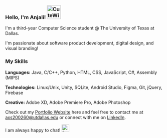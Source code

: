 ### Hello, I'm Anjali! <a href="https://emoji.gg/emoji/2614-cutewiggle"><img src="https://cdn3.emoji.gg/emojis/2614-cutewiggle.gif" width="44px" height="44px" alt="CuteWiggle"></a>

I'm a third-year Computer Science student @ The University of Texas at Dallas.

I'm passionate about software product development, digital design, and visual branding!

### My Skills 
**Languages:** Java, C/C++, Python, HTML, CSS, JavaScript, C#, Assembly (MIPS)

**Technologies:** Linux/Unix, Unity, SQLite, Android Studio, Figma, Git, jQuery, Firebase

**Creative:** Adobe XD, Adobe Premiere Pro, Adobe Photoshop

Check out my [Portfolio Website](https://anjalis-ingh.github.io/) here and feel free to contact me at axs200260@utdallas.edu or connect with me on [LinkedIn](https://www.linkedin.com/in/anjali-singh-6514b520b/). 

I am always happy to chat! <a href="https://emoji.gg/emoji/6018-fcbfeebcaecacab"><img src="https://cdn3.emoji.gg/emojis/6018-fcbfeebcaecacab.gif" width="24px" height="24px" alt="fcbfeebcaecacab"></a>
